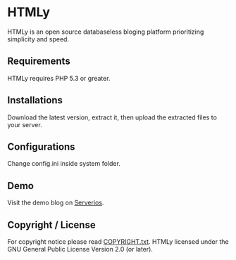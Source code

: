 HTMLy
=====

HTMLy is an open source databaseless bloging platform prioritizing simplicity and speed.

Requirements
------------

HTMLy requires PHP 5.3 or greater.

Installations
-------------

Download the latest version, extract it, then upload the extracted files to your server.

Configurations
--------------

Change config.ini inside system folder.

Demo
----

Visit the demo blog on [Serverios](http://www.serverios.com).

Copyright / License
-------------------

For copyright notice please read [COPYRIGHT.txt](https://github.com/danpros/htmly/blob/master/COPYRIGHT.txt). HTMLy licensed under the GNU General Public License Version 2.0 (or later).
